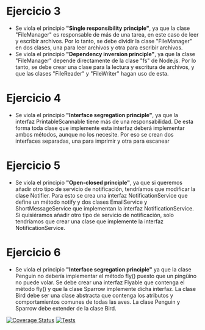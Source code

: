 # Ejercicio 3
- Se viola el principio **"Single responsibility principle"**, ya que la clase "FileManager" es responsable de más de una tarea, en este caso de leer y escribir archivos. Por lo tanto, se debe dividir la clase "FileManager" en dos clases, una para leer archivos y otra para escribir archivos.
- Se viola el principio **"Dependency inversion principle"**, ya que la clase "FileManager" depende directamente de la clase "fs" de Node.js. Por lo tanto, se debe crear una clase para la lectura y escritura de archivos, y que las clases "FileReader" y "FileWriter" hagan uso de esta.

# Ejercicio 4
- Se viola el principio **"Interface segregation principle"**, ya que la interfaz PrintableScannable tiene más de una responsabilidad. De esta forma toda clase que implemente esta interfaz deberá implementar ambos métodos, aunque no los necesite. Por eso se crean dos interfaces separadas, una para imprimir y otra para escanear

# Ejercicio 5
- Se viola el principio **"Open-closed principle"**, ya que si queremos añadir otro tipo de servicio de notificación, tendríamos que modificar la clase Notifier. Para esto se crea una interfaz NotificationService que define un método notify y dos clases EmailService y ShortMessageService que implementan la interfaz NotificationService. Si quisiéramos añadir otro tipo de servicio de notificación, solo tendríamos que crear una clase que implemente la interfaz NotificationService.

# Ejercicio 6
- Se viola el principio **"Interface segregation principle"** ya que la clase Penguin no debería implementar el método fly() puesto que un pingüino no puede volar. Se debe crear una interfaz Flyable que contenga el método fly() y que la clase Sparrow implemente dicha interfaz. La clase Bird debe ser una clase abstracta que contenga los atributos y comportamientos comunes de todas las aves. La clase Penguin y Sparrow debe extender de la clase Bird.

[![Coverage Status](https://coveralls.io/repos/github/ULL-ESIT-INF-DSI-2425/prct06-generics-solid-Joelsaavedra1/badge.svg?branch=main)](https://coveralls.io/github/ULL-ESIT-INF-DSI-2425/prct06-generics-solid-Joelsaavedra1?branch=main)
[![Tests](https://github.com/ULL-ESIT-INF-DSI-2425/prct06-generics-solid-Joelsaavedra1/actions/workflows/ci.yml/badge.svg)](https://github.com/ULL-ESIT-INF-DSI-2425/prct06-generics-solid-Joelsaavedra1/actions/workflows/ci.yml)
